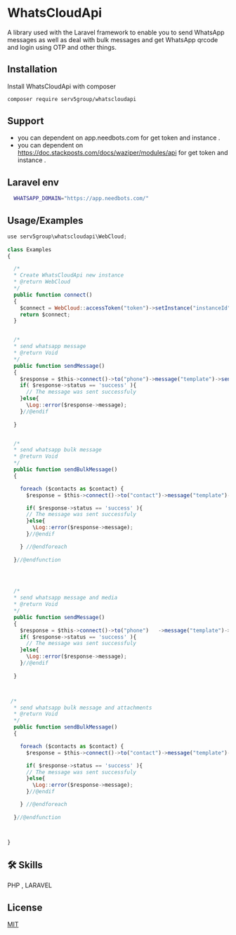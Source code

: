 
# WhatsCloudApi

A library used with the Laravel framework to enable you to send WhatsApp messages as well as deal with bulk messages and get WhatsApp qrcode and login using OTP and other things.


## Installation

Install WhatsCloudApi with composer

```bash
composer require serv5group/whatscloudapi
```
    
## Support

- you can dependent on app.needbots.com for get token and instance .
- you can dependent on https://doc.stackposts.com/docs/waziper/modules/api for get token and instance .


## Laravel env

```bash
  WHATSAPP_DOMAIN="https://app.needbots.com/"
```


## Usage/Examples

```javascript
use serv5group\whatscloudapi\WebCloud;
 
class Examples
{

  /*
  * Create WhatsCloudApi new instance
  * @return WebCloud
  */
  public function connect() 
  {
    $connect = WebCloud::accessToken("token")->setInstance("instanceId");
    return $connect;
  }


  /*
  * send whatsapp message
  * @return Void
  */
  public function sendMessage() 
  {
    $response = $this->connect()->to("phone")->message("template")->send();
    if( $response->status == 'success' ){
      // The message was sent successfuly
    }else{
      \Log::error($response->message);
    }//@endif
    
  }


  /*
  * send whatsapp bulk message
  * @return Void
  */
  public function sendBulkMessage() 
  {

    foreach ($contacts as $contact) {
      $response = $this->connect()->to("contact")->message("template")->send();

      if( $response->status == 'success' ){
      // The message was sent successfuly
      }else{
        \Log::error($response->message);
      }//@endif

    } //@endforeach
    
  }//@endfunction



  
  /*
  * send whatsapp message and media
  * @return Void
  */
  public function sendMessage() 
  {
    $response = $this->connect()->to("phone")   ->message("template")->media("path")->send();
    if( $response->status == 'success' ){
      // The message was sent successfuly
    }else{
      \Log::error($response->message);
    }//@endif
    
  }



 /*
  * send whatsapp bulk message and attachments
  * @return Void
  */
  public function sendBulkMessage() 
  {

    foreach ($contacts as $contact) {
      $response = $this->connect()->to("contact")->message("template")->media("path")->send();

      if( $response->status == 'success' ){
      // The message was sent successfuly
      }else{
        \Log::error($response->message);
      }//@endif

    } //@endforeach
    
  }//@endfunction



}
```


## 🛠 Skills
PHP , LARAVEL


## License

[MIT](https://upmap.org)

 
